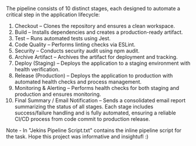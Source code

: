 The pipeline consists of 10 distinct stages, each designed to automate a critical step in the application lifecycle:
1.	Checkout – Clones the repository and ensures a clean workspace.
2.	Build – Installs dependencies and creates a production-ready artifact.
3.	Test – Runs automated tests using Jest.
4.	Code Quality – Performs linting checks via ESLint.
5.	Security – Conducts security audit using npm audit.
6.	Archive Artifact – Archives the artifact for deployment and tracking.
7.	Deploy (Staging) – Deploys the application to a staging environment with health verification.
8.	Release (Production) – Deploys the application to production with automated health checks and process management.
9.	Monitoring & Alerting – Performs health checks for both staging and production and ensures monitoring.
10.	Final Summary / Email Notification – Sends a consolidated email report summarizing the status of all stages.
Each stage includes success/failure handling and is fully automated, ensuring a reliable CI/CD process from code commit to production release.

Note - In "Jekins Pipeline Script.txt" contains the inline pipeline script for the task. 
Hope this project was informative and insightufl :)
